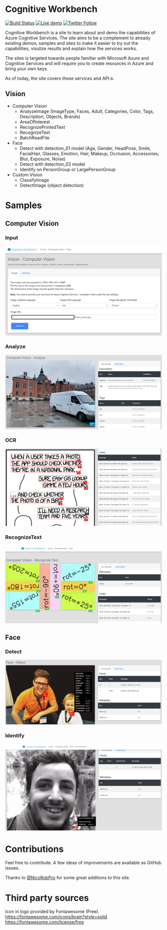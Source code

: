 # Cognitive Workbench

[![Build Status](https://dev.azure.com/orneholm/CognitiveWorkbench/_apis/build/status/CognitiveWorkbench?branchName=master)](https://dev.azure.com/orneholm/CognitiveWorkbench/_build/latest?definitionId=11&branchName=master)
[![Live demo](https://img.shields.io/static/v1?label=Demo&message=Try%20out%20the%20live%20demo&color=#17547a)](https://cognitive-workbench.azurewebsites.net/)
[![Twitter Follow](https://img.shields.io/badge/Twitter-@PeterOrneholm-blue.svg?logo=twitter)](https://twitter.com/PeterOrneholm)

Cognitive Workbench is a site to learn about and demo the capabilities of Azure Cognitive Services. The site aims to be a complement to already existing demos, samples and sites to make it easier to try out the capabilities, visulize results and explain how the services works.

The sites is targeted towards people familiar with Microsoft Azure and Cognitive Services and will require you to create resources in Azure and bring your own keys.

As of today, the site covers these services and API:s:

## Vision

* Computer Vision
    * AnalyzeImage (ImageType, Faces, Adult, Categories, Color, Tags, Description, Objects, Brands)
    * AreaOfInterest
    * RecognizePrintedText
    * RecognizeText
    * BatchReadFile
* Face
    * Detect with detection_01 model (Age, Gender, HeadPose, Smile, FacialHair, Glasses, Emotion, Hair, Makeup, Occlusion, Accessories, Blur, Exposure, Noise)
    * Detect with detection_02 model
    * Identify on PersonGroup or LargePersonGroup
* Custom Vision
    * ClassifyImage
    * DetectImage (object detection)

# Samples

## Computer Vision

### Input

![Input](docs/images/CognitiveWorkbench_Sample_Input.PNG)

### Analyze

![Car](docs/images/CognitiveWorkbench_Sample_VisionCar.PNG)

### OCR

![OCR](docs/images/CognitiveWorkbench_Sample_OCR.PNG)

### RecognizeText

![OCR](docs/images/CognitiveWorkbench_Sample_RecognizeText.PNG)

## Face

### Detect

![Face](docs/images/CognitiveWorkbench_Sample_Face.PNG)

### Identify

![Face](docs/images/CognitiveWorkbench_Sample_Face_Identify.PNG)

# Contributions

Feel free to contribute. A few ideas of improvements are available as GitHub issues.

Thanks to [@NicoRobPro](https://twitter.com/NicoRobPro) for some great additions to this site.

# Third party sources

Icon in logo provided by Fontawesome (Free).
https://fontawesome.com/icons/brain?style=solid
https://fontawesome.com/license/free
